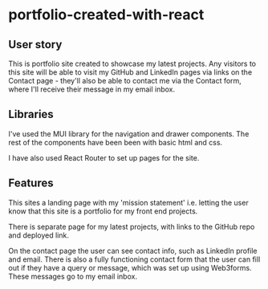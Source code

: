 # portfolio-created-with-react

## User story
This is portfolio site created to showcase my latest projects. Any visitors to this site will be able to visit my GitHub and LinkedIn pages via links on the Contact page - they'll also be able to contact me via the Contact form, where I'll receive their message in my email inbox. 

## Libraries 
I've used the MUI library for the navigation and drawer components. The rest of the components have been been with basic html and css. 

I have also used React Router to set up pages for the site. 

## Features 
This sites a landing page with my 'mission statement' i.e. letting the user know that this site is a portfolio for my front end projects. 

There is separate page for my latest projects, with links to the GitHub repo and deployed link. 

On the contact page the user can see contact info, such as LinkedIn profile and email. There is also a fully functioning contact form that the user can fill out if they have a query or message, which was set up using Web3forms. These messages go to my email inbox.  